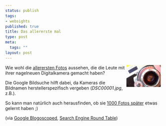 ```yaml
--- 
status: publish
tags: 
- websights
published: true
title: Das allererste mal
type: post
meta: 
  tags: ""
layout: post
---
```

<p><img width="110" height="70" border="0" hspace="5" align="right" src="/media/wp/allgemein/camera.serendipityThumb.jpg" alt=""  />Wie wohl die <a target="_BLANK" href="http://images.google.com/images?svnum=50&hl=en&lr=&ie=UTF-8&newwindow=1&safe=off&c2coff=1&q=%22DSC00001.jpg%22&btnG=Search" title="http://images.google.com/images?svnum=50&hl=en&lr=&ie=UTF-8&newwindow=1&safe=off&c2coff=1&q=%22DSC00001.jpg%22&btnG=Search" onmouseover="window.status='http://images.google.com/images?svnum=50&hl=en&lr=&ie=UTF-8&newwindow=1&safe=off&c2coff=1&q=%22DSC00001.jpg%22&btnG=Search';return true;" onmouseout="window.status='';return true;">allerersten Fotos</a> aussehen, die die Leute mit ihrer nagelneuen Digitalkamera gemacht haben?</p>

<p>Die Google Bildsuche hilft dabei, da Kameras die Bildnamen herstellerspezifisch vergeben (<i>DSC00001.jpg</i>, z.B.).</p>

<p>So kann man natürlich auch herausfinden, ob sie <a target="_BLANK" href="http://images.google.com/images?svnum=50&hl=en&lr=&ie=UTF-8&newwindow=1&safe=off&c2coff=1&q=%22DSC01001.jpg%22&btnG=Search" title="http://images.google.com/images?svnum=50&hl=en&lr=&ie=UTF-8&newwindow=1&safe=off&c2coff=1&q=%22DSC01001.jpg%22&btnG=Search" onmouseover="window.status='http://images.google.com/images?svnum=50&hl=en&lr=&ie=UTF-8&newwindow=1&safe=off&c2coff=1&q=%22DSC01001.jpg%22&btnG=Search';return true;" onmouseout="window.status='';return true;">1000 Fotos später</a> etwas gelernt haben ;)</p>

<p>(via <a target="_BLANK" href="http://blog.outer-court.com/archive/2004_10_01_index.html#109662537521824852" title="http://blog.outer-court.com/archive/2004_10_01_index.html#109662537521824852" onmouseover="window.status='http://blog.outer-court.com/archive/2004_10_01_index.html#109662537521824852';return true;" onmouseout="window.status='';return true;">Google Blogoscoped</a>, <a target="_BLANK" href="http://www.seroundtable.com/archives/000965.html" title="http://www.seroundtable.com/archives/000965.html" onmouseover="window.status='http://www.seroundtable.com/archives/000965.html';return true;" onmouseout="window.status='';return true;">Search Engine Round Table</a>)</p>
